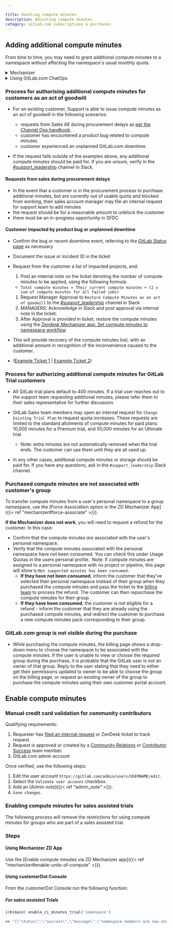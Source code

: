 ```yaml
---

title: Handling compute minutes
description: Adjusting compute minutes
category: GitLab.com subscriptions & purchases
---
```


## Adding additional compute minutes

From time to time, you may need to grant additional compute minutes to a namespace
*without* affecting the namespace's usual monthly quota.

<details>
<summary>Mechanizer</summary>

Use the <a href="/handbook/support/license-and-renewals/workflows/customersdot/mechanizer/#set-compute-minutes-to-namespace">Set compute minutes to namespace</a> workflow, which uses the Zendesk Mechanizer app.
</details>

<details>
<summary>Using GitLab.com ChatOps</summary>

View the <a href="/handbook/support/workflows/chatops/#setting-additional-minutes-quota-for-a-namespace">
Support ChatOps documentation</a> for more information.
</details>

### Process for authorising additional compute minutes for customers as an act of goodwill

- For an existing customer, Support is able to issue compute minutes as an act of goodwill in the following scenarios:
  - requests from Sales AE during procurement delays as [per the Channel Ops handbook](/handbook/sales/field-operations/channel-operations/partner-faq/#post-sale).
  - customer has encountered a product bug related to compute minutes
  - customer experienced an unplanned GitLab.com downtime.

- If the request falls outside of the examples above, any additional compute minutes should be paid for. If you are unsure, verify in
the [#support_leadership](https://gitlab.slack.com/archives/C01F9S37AKT) channel in Slack.

#### Requests from sales during procurement delays

- In the event that a customer is in the procurement process to purchase additional minutes, but are currently out of usable quota and blocked from working, their sales account manager may file an internal request for support team to add minutes
- the request should be for a reasonable amount to unblock the customer
- there must be an in-progress opportunity in SFDC

#### Customer impacted by product bug or unplanned downtime

- Confirm the bug or recent downtime event, referring to the [GitLab Status page](https://status.gitlab.com/) as necessary
- Document the issue or incident ID in the ticket
- Request from the customer a list of impacted projects, and:
  1. Post an internal note on the ticket denoting the number of compute minutes to be applied, using the following formula:
  - `Total compute minutes = Their current compute minutes + (2 x sum of compute minutes for all failed jobs)`
  1. Request Manager Approval to `Restore Compute Minutes as an act of goodwill` to the [#support_leadership](https://gitlab.slack.com/archives/C01F9S37AKT) channel in Slack
  1. MANAGERS: Acknowledge in Slack and post approval via internal note in the ticket.
  1. After Approval is provided in ticket, restore the compute minutes using the [Zendesk Mechanizer app: Set compute minutes to namespace workflow](/handbook/support/license-and-renewals/workflows/customersdot/mechanizer#set-compute-minutes-to-namespace)
- This will provide recovery of the compute minutes lost, with an additional amount in recognition of the inconvenience caused to the customer.

- ([Example Ticket 1](https://gitlab.zendesk.com/agent/tickets/294974)
| [Example Ticket 2](https://gitlab.zendesk.com/agent/tickets/391109))

### Process for authorizing additional compute minutes for GitLab Trial customers

- All GitLab trial plans default to 400 minutes.  If a trial user reaches out to the support team requesting additional minutes, please refer them to their sales representative for further discussion.

- GitLab Sales team members may open an internal request for `Change Existing Trial Plan` to request quota increases. These requests are limited to the standard allotments of compute minutes for paid plans: 10,000 minutes for a Premium trial, and 50,000 minutes for an Ultimate trial.
  - Note: extra minutes are not automatically removed when the trial ends. The customer can use them until they are all used up.

- In any other cases, additional compute minutes or storage should be paid for. If you have any questions, ask in the `#support_leadership` Slack channel.

### Purchased compute minutes are not associated with customer's group

To transfer compute minutes from a user's personal namespace to a group namespace, use the [Force Association option in the ZD Mechanizer App]({{< ref "mechanizer#force-associate" >}}).

**If the Mechanizer does not work**, you will need to request a refund for the customer.  In this case:

- Confirm that the compute minutes *are* associated with the user's personal namespace.
- Verify that the compute minutes associated with the personal namespace have not been consumed. You can check this under Usage Quotas in the users personal profile.  Note: If compute minutes are assigned to a personal namespace with no project or pipeline, this page will show `0/Not supported minutes has been consumed.`
  - **If they have not been consumed**, inform the customer that they've selected their personal namespace instead of their group when they purchased the compute minutes and pass the ticket to the [billing team](/handbook/support/license-and-renewals/workflows/billing_contact_change_payments#refunds) to process the refund. The customer can then repurchase the compute minutes for their group.
  - **If they have been consumed**, the customer is not eligible for a refund - inform the customer that they are already using the purchased compute minutes, and redirect the customer to purchase a new compute minutes pack corresponding to their group.

### GitLab.com group is not visible during the purchase

- While purchasing the compute minutes, the billing page shows a drop-down menu to choose the namespace to be associated with the compute minutes. If the user is unable to view or choose the required group during the purchase, it is probable that the GitLab user is not an owner of that group.  Reply to the user stating that they need to either get their permissions updated to owner to be able to choose the group on the billing page, or request an existing owner of the group to purchase the compute minutes using their own customer portal account.

## Enable compute minutes

### Manual credit card validation for community contributors

Qualifying requirements:

1. Requester has [filed an internal request](https://support-super-form-gitlab-com-support-support-op-651f22e90ce6d7.gitlab.io/) or ZenDesk ticket to track request.
1. Request is approved or created by a [Community Relations](/handbook/marketing/developer-relations/#-meet-the-team) or [Contributor Success](/handbook/marketing/developer-relations/contributor-success/#team-members) team member.
1. GitLab.com admin account

Once verified, use the following steps:

1. Edit the user account `https://gitlab.com/admin/users/USERNAME/edit`.
1. Select the `Validate user account` checkbox.
1. Add an [Admin note]({{< ref "admin_note" >}}).
1. `Save changes`.

### Enabling compute minutes for sales assisted trials

The following process will remove the restrictions for using compute minutes for groups who are part of a sales assisted trial.

### Steps

#### Using Mechanizer ZD App

Use the [Enable compute minutes via ZD Mechanizer app]({{< ref "mechanizer#enable-units-of-compute" >}}).

#### Using customerDot Console

From the customerDot Console run the following function:

##### For sales assisted Trials

```ruby
irb(main) enable_ci_minutes_trial('namespace')

=> "{\"status\":\"success\",\"message\":\"namespace members are now enabled to run compute minutes\"}"
```
